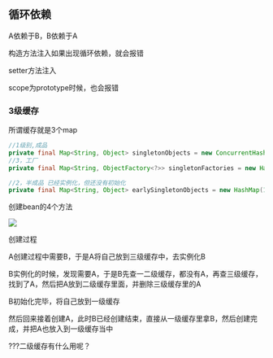 ## 循环依赖

A依赖于B，B依赖于A



构造方法注入如果出现循环依赖，就会报错



setter方法注入

scope为prototype时候，也会报错



### 3级缓存

所谓缓存就是3个map



```java
//1级别,成品
private final Map<String, Object> singletonObjects = new ConcurrentHashMap(256);
//3，工厂
private final Map<String, ObjectFactory<?>> singletonFactories = new HashMap(16);

//2，半成品	已经实例化，但还没有初始化
private final Map<String, Object> earlySingletonObjects = new HashMap(16);
```





创建bean的4个方法

![](/Users/qifei/develop/learn/java/框架/spring/img/beanFunc.png)



创建过程

A创建过程中需要B，于是A将自己放到三级缓存中，去实例化B



B实例化的时候，发现需要A，于是B先查一二级缓存，都没有A，再查三级缓存，找到了A，然后把A放到二级缓存里面，并删除三级缓存里的A



B初始化完毕，将自己放到一级缓存



然后回来接着创建A，此时B已经创建结束，直接从一级缓存里拿B，然后创建完成，并把A也放入到一级缓存当中





???二级缓存有什么用呢？ 